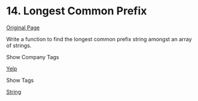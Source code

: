 # 14. Longest Common Prefix

[Original Page](https://leetcode.com/problems/longest-common-prefix/)

Write a function to find the longest common prefix string amongst an array of strings.

<div>

<div id="company_tags" class="btn btn-xs btn-warning">Show Company Tags</div>

<span class="hidebutton">[Yelp](/company/yelp/)</span></div>

<div>

<div id="tags" class="btn btn-xs btn-warning">Show Tags</div>

<span class="hidebutton">[String](/tag/string/)</span></div>